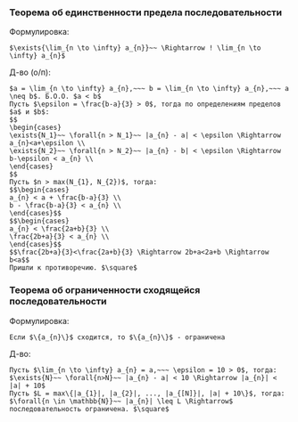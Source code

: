 ### Теорема об единственности предела последовательности
Формулировка:
```spoiler-markdown
$\exists{\lim_{n \to \infty} a_{n}}~~ \Rightarrow ! \lim_{n \to \infty} a_{n}$
```

Д-во (о/п):
```spoiler-markdown
$a = \lim_{n \to \infty} a_{n},~~~ b = \lim_{n \to \infty} a_{n},~~~ a \neq b$. Б.О.О. $a < b$
Пусть $\epsilon = \frac{b-a}{3} > 0$, тогда по определениям пределов $a$ и $b$:
$$
\begin{cases}
\exists{N_1}~~ \forall{n > N_1}~~ |a_{n} - a| < \epsilon \Rightarrow a_{n}<a+\epsilon \\
\exists{N_2}~~ \forall{n > N_2}~~ |a_{n} - b| < \epsilon \Rightarrow b-\epsilon < a_{n} \\
\end{cases}
$$
Пусть $n > max(N_{1}, N_{2})$, тогда:
$$\begin{cases} 
a_{n} < a + \frac{b-a}{3} \\ 
b - \frac{b-a}{3} < a_{n} \\ 
\end{cases}$$
$$\begin{cases} 
a_{n} < \frac{2a+b}{3} \\ 
\frac{2b+a}{3} < a_{n} \\ 
\end{cases}$$
$$\frac{2b+a}{3}<\frac{2a+b}{3} \Rightarrow 2b+a<2a+b \Rightarrow b<a$$
Пришли к противоречию. $\square$
```

### Теорема об ограниченности сходящейся последовательности
Формулировка:
```spoiler-markdown
Если $\{a_{n}\}$ сходится, то $\{a_{n}\}$ - ограничена
```

Д-во:
```spoiler-markdown
Пусть $\lim_{n \to \infty} a_{n} = a,~~~ \epsilon = 10 > 0$, тогда:
$\exists{N}~~ \forall{n>N}~~ |a_{n} - a| < 10 \Rightarrow |a_{n}| < |a| + 10$
Пусть $L = max\{|a_{1}|, |a_{2}|, ..., |a_{[N]}|, |a| + 10\}$, тогда:
$\forall{n \in \mathbb{N}}~~ |a_{n}| \leq L \Rightarrow$ последовательность ограничена. $\square$ 
```